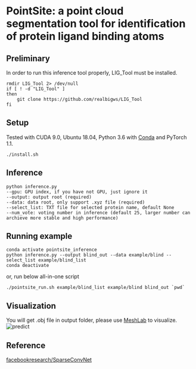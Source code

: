 # PointSite: a point cloud segmentation tool for identification of protein ligand binding atoms

## Preliminary

In order to run this inference tool properly, LIG_Tool must be installed.

```
rmdir LIG_Tool 2> /dev/null
if [ ! -d "LIG_Tool" ]
then
	git clone https://github.com/realbigws/LIG_Tool
fi
```


## Setup

Tested with CUDA 9.0, Ubuntu 18.04, Python 3.6 with [Conda](https://www.anaconda.com/) and PyTorch 1.1.

```
./install.sh
```

## Inference
 ```
python inference.py 
--gpu: GPU index, if you have not GPU, just ignore it
--output: output root (required)
--data: data root, only support .xyz file (required)
--select_list: TXT file for selected protein name, default None
--num_vote: voting number in inference (default 25, larger number can archieve more stable and high performance)
```

## Running example
```
conda activate pointsite_inference
python inference.py --output blind_out --data example/blind --select_list example/blind_list
conda deactivate
```

or, run below all-in-one script
```
./pointsite_run.sh example/blind_list example/blind blind_out `pwd`
```


## Visualization
You will get .obj file in output folder, please use [MeshLab](http://www.meshlab.net/) to visualize.
![predict](https://raw.githubusercontent.com/PointSite/PointSite_Inference/master/example/result.png)

## Reference
[facebookresearch/SparseConvNet](https://github.com/facebookresearch/SparseConvNet/tree/master/)
